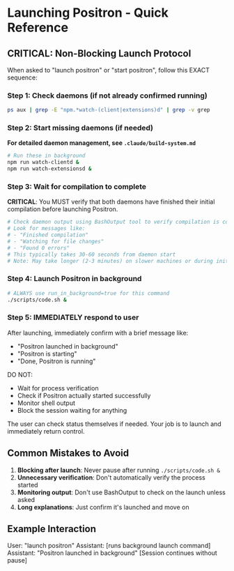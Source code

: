 # Launching Positron - Quick Reference

## CRITICAL: Non-Blocking Launch Protocol

When asked to "launch positron" or "start positron", follow this EXACT sequence:

### Step 1: Check daemons (if not already confirmed running)
```bash
ps aux | grep -E "npm.*watch-(client|extensions)d" | grep -v grep
```

### Step 2: Start missing daemons (if needed)
**For detailed daemon management, see `.claude/build-system.md`**
```bash
# Run these in background
npm run watch-clientd &
npm run watch-extensionsd &
```

### Step 3: Wait for compilation to complete
**CRITICAL**: You MUST verify that both daemons have finished their initial compilation before launching Positron.
```bash
# Check daemon output using BashOutput tool to verify compilation is complete
# Look for messages like:
# - "Finished compilation" 
# - "Watching for file changes"
# - "Found 0 errors"
# This typically takes 30-60 seconds from daemon start
# Note: May take longer (2-3 minutes) on slower machines or during initial builds
```

### Step 4: Launch Positron in background
```bash
# ALWAYS use run_in_background=true for this command
./scripts/code.sh &
```

### Step 5: IMMEDIATELY respond to user
After launching, immediately confirm with a brief message like:
- "Positron launched in background"
- "Positron is starting"
- "Done, Positron is running"

DO NOT:
- Wait for process verification
- Check if Positron actually started successfully 
- Monitor shell output
- Block the session waiting for anything

The user can check status themselves if needed. Your job is to launch and immediately return control.

## Common Mistakes to Avoid

1. **Blocking after launch**: Never pause after running `./scripts/code.sh &`
2. **Unnecessary verification**: Don't automatically verify the process started
3. **Monitoring output**: Don't use BashOutput to check on the launch unless asked
4. **Long explanations**: Just confirm it's launched and move on

## Example Interaction

User: "launch positron"
Assistant: [runs background launch command]
Assistant: "Positron launched in background"
[Session continues without pause]

